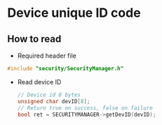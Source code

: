 # Device unique ID code

## How to read
* Required header file
 ```c++
 #include "security/SecurityManager.h"
 ```
* Read device ID
    ```c++
    // Device id 8 bytes
    unsigned char devID[8];
    // Return true on success, false on failure
    bool ret = SECURITYMANAGER->getDevID(devID);
    ```